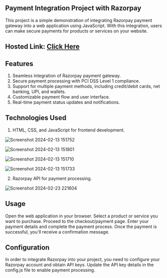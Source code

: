 ## Payment Integration Project with Razorpay

This project is a simple demonstration of integrating Razorpay payment gateway into a web application using JavaScript. With this integration, users can make secure payments for products or services on your website.

## Hosted Link: [Click Here](https://ayushagrawal2806.github.io/Payment-Integration/)

## Features

1. Seamless integration of Razorpay payment gateway.
2. Secure payment processing with PCI DSS Level 1 compliance.
3. Support for multiple payment methods, including credit/debit cards, net banking, UPI, and wallets.
4. Customizable payment flow and user interface.
5. Real-time payment status updates and notifications.

## Technologies Used

1. HTML, CSS, and JavaScript for frontend development.

![Screenshot 2024-02-13 151752](https://github.com/DeepaNikade/Team-13-Geekathon-/assets/149095832/8d18b05e-a69d-45d9-bfc1-94a7bf04f740)


![Screenshot 2024-02-13 151801](https://github.com/DeepaNikade/Team-13-Geekathon-/assets/149095832/cbff90bc-e44d-4047-8b6d-4b9b480b9429)


![Screenshot 2024-02-13 151710](https://github.com/DeepaNikade/Team-13-Geekathon-/assets/149095832/6b4f4597-5007-460a-8e1f-2504dd297023)


![Screenshot 2024-02-13 151733](https://github.com/DeepaNikade/Team-13-Geekathon-/assets/149095832/ff3b6166-f79b-43a1-899b-f94a2167e9e9)


2. Razorpay API for payment processing.

![Screenshot 2024-02-23 221604](https://github.com/ayushagrawal2806/Payment-Integration/assets/149095832/1ca43c7f-a005-4896-846d-62ca133e2d89)


## Usage

Open the web application in your browser.
Select a product or service you want to purchase.
Proceed to the checkout/payment page.
Enter your payment details and complete the payment process.
Once the payment is successful, you'll receive a confirmation message.


## Configuration
In order to integrate Razorpay into your project, you need to configure your Razorpay account and obtain API keys. Update the API key details in the config.js file to enable payment processing.
